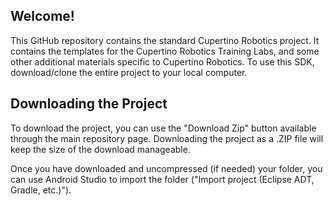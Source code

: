 ## Welcome!
This GitHub repository contains the standard Cupertino Robotics project. It contains the templates for the Cupertino Robotics Training Labs, and some other additional materials specific to Cupertino Robotics.  To use this SDK, download/clone the entire project to your local computer.

## Downloading the Project
To download the project, you can use the "Download Zip" button available through the main repository page.  Downloading the project as a .ZIP file will keep the size of the download manageable.

Once you have downloaded and uncompressed (if needed) your folder, you can use Android Studio to import the folder  ("Import project (Eclipse ADT, Gradle, etc.)").
